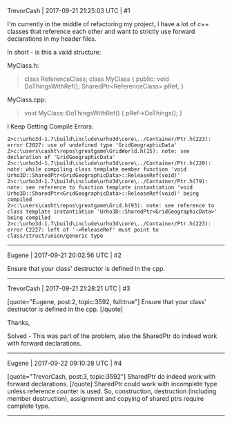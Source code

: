TrevorCash | 2017-09-21 21:25:03 UTC | #1

I'm currently in the middle of refactoring my project, I have a lot of c++ classes that reference each other and want to strictly use forward declarations in my header files.

In short - is this a valid structure:


MyClass.h:
> 
> class ReferenceClass;
> class MyClass {
>       public:
>        void DoThingsWithRef();
>        SharedPtr\<ReferenceClass> pRef;
> }

MyClass.cpp:
> 
> void MyClass::DoThingsWithRef()
> {
> pRef->DoThings();
> }

I Keep Getting Compile Errors:

    2>c:\urho3d-1.7\build\include\urho3d\core\../Container/Ptr.h(223): error C2027: use of undefined type 'GridGeographicData'
    2>c:\users\casht\repos\greatgame\GridWorld.h(15): note: see declaration of 'GridGeographicData'
    2>c:\urho3d-1.7\build\include\urho3d\core\../Container/Ptr.h(220): note: while compiling class template member function 'void Urho3D::SharedPtr<GridGeographicData>::ReleaseRef(void)'
    2>c:\urho3d-1.7\build\include\urho3d\core\../Container/Ptr.h(79): note: see reference to function template instantiation 'void Urho3D::SharedPtr<GridGeographicData>::ReleaseRef(void)' being compiled
    2>c:\users\casht\repos\greatgame\Grid.h(93): note: see reference to class template instantiation 'Urho3D::SharedPtr<GridGeographicData>' being compiled
    2>c:\urho3d-1.7\build\include\urho3d\core\../Container/Ptr.h(223): error C2227: left of '->ReleaseRef' must point to class/struct/union/generic type

-------------------------

Eugene | 2017-09-21 20:02:56 UTC | #2

Ensure that your class' destructor is defined in the cpp.

-------------------------

TrevorCash | 2017-09-21 21:28:21 UTC | #3

[quote="Eugene, post:2, topic:3592, full:true"]
Ensure that your class' destructor is defined in the cpp.
[/quote]

Thanks, 

Solved - This was part of the problem, also the SharedPtr do indeed work with forward declarations.

-------------------------

Eugene | 2017-09-22 09:10:28 UTC | #4

[quote="TrevorCash, post:3, topic:3592"]
SharedPtr do indeed work with forward declarations.
[/quote]
SharedPtr could work with incomplete type unless reference counter is used.
So, construction, destruction (including member destruction), assignment and copying of shared ptrs require complete type.

-------------------------

